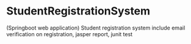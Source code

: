 # StudentRegistrationSystem
(Springboot web application) Student registration system 
include email verification on registration, jasper report, junit test
